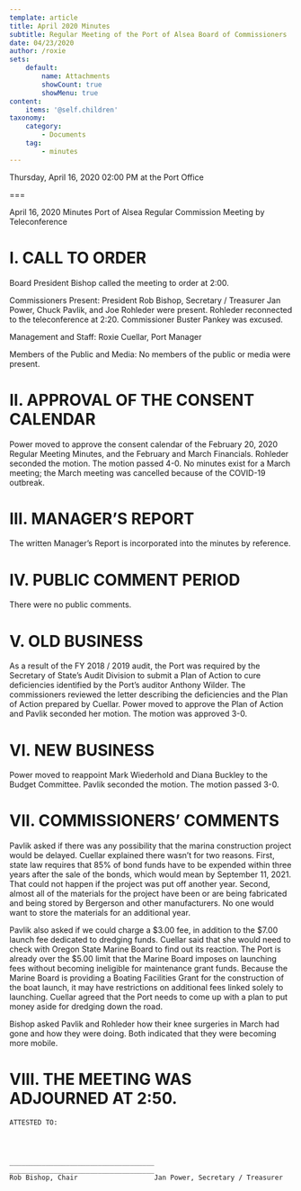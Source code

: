 ```yaml
---
template: article
title: April 2020 Minutes
subtitle: Regular Meeting of the Port of Alsea Board of Commissioners
date: 04/23/2020
author: /roxie
sets:
    default:
        name: Attachments
        showCount: true
        showMenu: true
content:
    items: '@self.children'
taxonomy:
    category: 
        - Documents
    tag: 
        - minutes
---
```


Thursday, April 16, 2020 02:00 PM at the Port Office

===


April 16, 2020 Minutes
Port of Alsea Regular Commission Meeting by Teleconference

# I. CALL TO ORDER

Board President Bishop called the meeting to order at 2:00.

Commissioners Present:  President Rob Bishop, Secretary / Treasurer Jan Power, Chuck Pavlik, and Joe Rohleder were present.  Rohleder reconnected to the teleconference at 2:20. Commissioner Buster Pankey was excused.

Management and Staff:  Roxie Cuellar, Port Manager

Members of the Public and Media:	  No members of the public or media were present.

# II. APPROVAL OF THE CONSENT CALENDAR

Power moved to approve the consent calendar of the February 20, 2020 Regular Meeting Minutes, and the February and March Financials.  Rohleder seconded the motion.  The motion passed 4-0.  No minutes exist for a March meeting; the March meeting was cancelled because of the COVID-19 outbreak.

# III. MANAGER’S REPORT

The written Manager’s Report is incorporated into the minutes by reference.

# IV. PUBLIC COMMENT PERIOD

There were no public comments.


# V. OLD BUSINESS

As a result of the FY 2018 / 2019 audit, the Port was required by the Secretary of State’s Audit Division to submit a Plan of Action to cure deficiencies identified by the Port’s auditor Anthony Wilder.  The commissioners reviewed the letter describing the deficiencies and the Plan of Action prepared by Cuellar.  Power moved to approve the Plan of Action and Pavlik seconded her motion. The motion was approved 3-0.

# VI.  NEW BUSINESS

Power moved to reappoint Mark Wiederhold and Diana Buckley to the Budget Committee.  Pavlik seconded the motion.  The motion passed 3-0.

# VII.  COMMISSIONERS’ COMMENTS

Pavlik asked if there was any possibility that the marina construction project would be delayed.  Cuellar explained there wasn’t for two reasons.  First, state law requires that 85% of bond funds have to be expended within three years after the sale of the bonds, which would mean by September 11, 2021.  That could not happen if the project was put off another year.  Second, almost all of the materials for the project have been or are being fabricated and being stored by Bergerson and other manufacturers.  No one would want to store the materials for an additional year.

Pavlik also asked if we could charge a $3.00 fee, in addition to the $7.00 launch fee dedicated to dredging funds.  Cuellar said that she would need to check with Oregon State Marine Board to find out its reaction.  The Port is already over the $5.00 limit that the Marine Board imposes on launching fees without becoming ineligible for maintenance grant funds.  Because the Marine Board is providing a Boating Facilities Grant for the construction of the boat launch, it may have restrictions on additional fees linked solely to launching.  Cuellar agreed that the Port needs to come up with a plan to put money aside for dredging down the road.

Bishop asked Pavlik and Rohleder how their knee surgeries in March had gone and how they were doing.  Both indicated that they were becoming more mobile.

# VIII. THE MEETING WAS ADJOURNED AT 2:50.


    ATTESTED TO:




    ____________________________________	____________________________________
    Rob Bishop, Chair					Jan Power, Secretary / Treasurer

